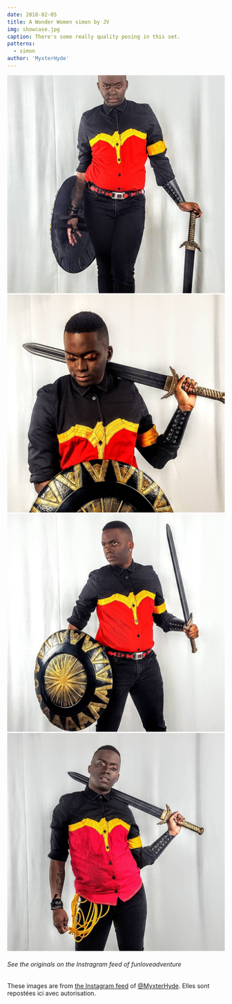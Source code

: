 ```yaml
---
date: 2018-02-05
title: A Wonder Women simon by JV
img: showcase.jpg
caption: There's some really quality posing in this set.
patterns:
  - simon
author: 'MyxterHyde'
---
```


![Une autre vue](view2.jpg) ![Une autre vue](view3.jpg) ![Une autre vue](view4.jpg) ![Une autre vue](view5.jpg)

<Note>

###### See the originals on the Instragram feed of funloveadventure

These images are from 
[the Instagram feed](https://www.instagram.com/myxterhyde/)
of [@MyxterHyde](/users/MyxterHyde).
Elles sont repostées ici avec autorisation.

</Note>



